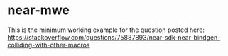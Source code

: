 # near-mwe

This is the minimum working example for the question posted here: https://stackoverflow.com/questions/75887893/near-sdk-near-bindgen-colliding-with-other-macros
